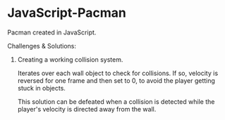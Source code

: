 # JavaScript-Pacman

Pacman created in JavaScript.

Challenges & Solutions:

1. Creating a working collision system.

    Iterates over each wall object to check for collisions. If so, velocity is reversed for one frame and then set to 0, to avoid the player getting stuck in objects.

    This solution can be defeated when a collision is detected while the player's velocity is directed away from the wall.

